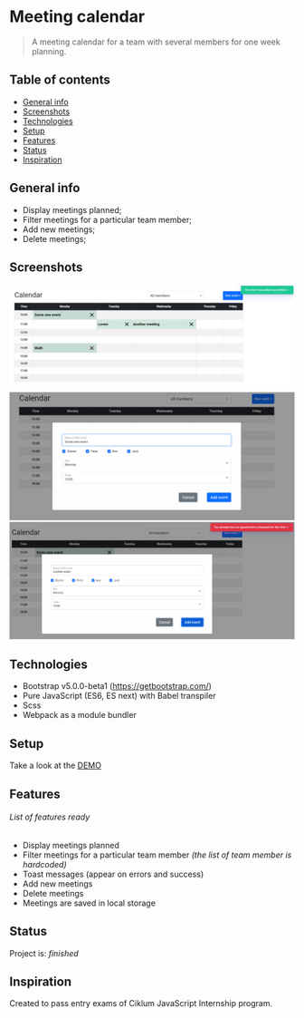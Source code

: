 # Meeting calendar
> A meeting calendar for a team with several members for one week planning.


## Table of contents
* [General info](#general-info)
* [Screenshots](#screenshots)
* [Technologies](#technologies)
* [Setup](#setup)
* [Features](#features)
* [Status](#status)
* [Inspiration](#inspiration)

## General info

  - Display meetings planned;
  - Filter meetings for a particular team member;
  - Add new meetings;
  - Delete meetings;

## Screenshots
![Example screenshot1](./src/img/screenshot_view.png)
![Example screenshot2](./src/img/screenshot_success.png)
![Example screenshot3](./src/img/screenshot_error.png)

## Technologies
* Bootstrap v5.0.0-beta1 (https://getbootstrap.com/)
* Pure JavaScript (ES6, ES next) with Babel transpiler 
* Scss
* Webpack as a module bundler

## Setup
Take a look at the [DEMO](https://ic3top.github.io/Calendar-for-Ciklum/dist/)

## Features
###### List of features ready 
* Display meetings planned
* Filter meetings for a particular team member _(the list of team member is hardcoded)_
* Toast messages (appear on errors and success)
* Add new meetings
* Delete meetings
* Meetings are saved in local storage

## Status
Project is: _finished_

## Inspiration
Created to pass entry exams of Ciklum JavaScript Internship program.
